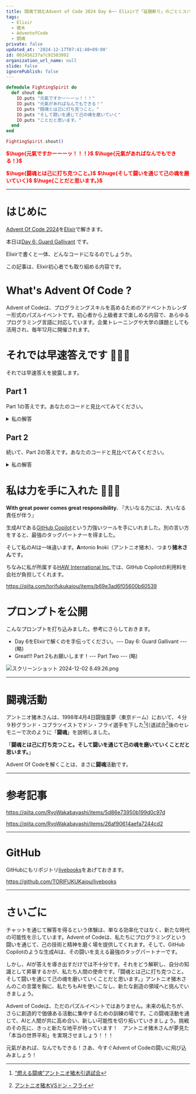 ```yaml
---
title: 闘魂で挑むAdvent of Code 2024 Day 6── Elixirで「延髄斬り」のごとくスパッと解く
tags:
  - Elixir
  - 猪木
  - AdventofCode
  - 闘魂
private: false
updated_at: '2024-12-17T07:41:48+09:00'
id: 003456237a7c91503992
organization_url_name: null
slide: false
ignorePublish: false
---
```

```elixir
defmodule FightingSpirit do
  def shout do
    IO.puts "元氣ですかーーーッ！！！"
    IO.puts "元氣があればなんでもできる！"
    IO.puts "闘魂とは己に打ち克つこと。"
    IO.puts "そして闘いを通じて己の魂を磨いていく"
    IO.puts "ことだと思います。"
  end
end

FightingSpirit.shout()
```

<b><font color="red">$\huge{元氣ですかーーーッ！！！}$</font></b>
<b><font color="red">$\huge{元氣があればなんでもできる！}$</font></b>

<b><font color="red">$\huge{闘魂とは己に打ち克つこと。}$</font></b>
<b><font color="red">$\huge{そして闘いを通じて己の魂を磨いていく}$</font></b>
<b><font color="red">$\huge{ことだと思います。}$</font></b>

---

# はじめに

[Advent Of Code 2024](https://adventofcode.com/2024)を[Elixir](https://elixir-lang.org/)で解きます。

本日は[Day 6: Guard Gallivant](https://adventofcode.com/2024/day/6) です。

Elixirで書くと一体、どんなコードになるのでしょうか。

この記事は、Elixir初心者でも取り組める内容です。


# What's Advent Of Code ?

Advent of Codeは、プログラミングスキルを高めるためのアドベントカレンダー形式のパズルイベントです。初心者から上級者まで楽しめる内容で、あらゆるプログラミング言語に対応しています。企業トレーニングや大学の課題としても活用され、毎年12月に開催されます。

# それでは早速答えです :rocket::rocket::rocket:

それでは早速答えを披露します。

## Part 1

Part 1の答えです。あなたのコードと見比べてみてください。

<details><summary>私の解答</summary>

`Claude 3.5 Sonnet (Preview)`

まず、以下の手順で実装します。

1. 入力を解析してグリッドを作成。
2. ガードの開始位置と向きを特定。
3. ガードの移動をシミュレート。
   * 前方に障害物またはマップ外の場合、右に90度回転。
   * それ以外の場合、前進。
   * 訪れた位置を記録。
4. ガードがマップから出るまで繰り返す。
5. 訪れた位置の総数を返す。

以下にElixirでの実装を示します。


```elixir:advent_of_code_2024_day6_part1.exs
defmodule AdventOfCode2024Day6Part1 do
  def count_visited_positions(input) do
    grid = parse_input(input)
    {guard_pos, dir_index} = find_guard(grid)
    visited = MapSet.new([guard_pos])
    grid_size = {length(grid), length(Enum.at(grid, 0))}
    directions = [{0, -1}, {1, 0}, {0, 1}, {-1, 0}]  # 上、右、下、左

    {_, _, visited_positions} =
      simulate(grid, guard_pos, dir_index, visited, grid_size, directions)

    MapSet.size(visited_positions)
  end

  defp parse_input(input) do
    input
    |> String.split("\n", trim: true)
    |> Enum.map(&String.graphemes/1)
  end

  defp find_guard(grid) do
    direction_map = %{
      "^" => 0,  # 上
      ">" => 1,  # 右
      "v" => 2,  # 下
      "<" => 3   # 左
    }

    Enum.with_index(grid)
    |> Enum.reduce_while(nil, fn {row, y}, _ ->
      Enum.with_index(row)
      |> Enum.find_value(fn {cell, x} ->
        case Map.get(direction_map, cell) do
          nil -> nil
          dir_index -> {{x, y}, dir_index}
        end
      end)
      |> case do
        nil -> {:cont, nil}
        result -> {:halt, result}
      end
    end)
  end

  defp simulate(grid, {x, y}, dir_index, visited, {height, width}, directions) do
    dir = Enum.at(directions, dir_index)
    {dx, dy} = dir
    nx = x + dx
    ny = y + dy

    cond do
      nx < 0 or nx >= width or ny < 0 or ny >= height ->
        # マップ外に出た
        {{x, y}, dir_index, visited}

      Enum.at(Enum.at(grid, ny), nx) == "#" ->
        # 障害物があるので右に90度回転
        new_dir_index = rem(dir_index + 1, 4)
        simulate(grid, {x, y}, new_dir_index, visited, {height, width}, directions)

      true ->
        # 前進
        new_visited = MapSet.put(visited, {nx, ny})
        simulate(grid, {nx, ny}, dir_index, new_visited, {height, width}, directions)
    end
  end
end

# 使用例
input = """
....#.....
.........#
..........
..#.......
.......#..
..........
.#..^.....
........#.
#.........
......#...
"""

input |> AdventOfCode2024Day6Part1.count_visited_positions() |> IO.puts()
```


### 実行方法

実行方法は次の通りです。

```
elixir advent_of_code_2024_day6_part1.exs
```

Elixirをインストールしていない方はDockerコンテナで実行することもできます。

```
docker run --rm -v $PWD:/app \
hexpm/elixir:1.17.3-erlang-27.1.2-alpine-3.20.3 \
sh -c \
"cd /app && elixir advent_of_code_2024_day6_part1.exs"
```

</details>

## Part 2

続いて、Part 2の答えです。あなたのコードと見比べてみてください。

<details><summary>私の解答</summary>

Part 2では、ガードがループに陥るような障害物の設置位置をすべて特定する必要があります。以下の手順で実装します。

1. 入力からグリッドを解析します。
2. ガードの開始位置と方向を特定します。
3. 障害物を設置できるすべての位置（ガードの開始位置と既存の障害物を除く）を取得します。
4. 各可能な位置に障害物を追加し、ガードがループに陥るかをシミュレートします。
5. ガードがループする場合、その位置をカウントします。



```elixir:advent_of_code_2024_day6_part2.exs
defmodule AdventOfCode2024Day6Part2 do
  def count_obstruction_positions(input) do
    grid = parse_input(input)
    {guard_pos, guard_dir_index} = find_guard(grid)
    grid_size = {length(grid), length(Enum.at(grid, 0))}
    directions = [{0, -1}, {1, 0}, {0, 1}, {-1, 0}]  # 上、右、下、左

    # 設置可能な位置（ガードの開始位置と既存の障害物を除く）
    possible_positions = for y <- 0..(length(grid) - 1),
                             x <- 0..(length(Enum.at(grid, 0)) - 1),
                             Enum.at(Enum.at(grid, y), x) == ".",
                             {x, y} != guard_pos,
                             do: {x, y}

    # 各位置に障害物を設置し、ループするかチェック
    possible_positions
    |> Enum.filter(fn obstruction_pos ->
      new_grid = put_obstruction(grid, obstruction_pos)
      simulate_with_loop_detection(new_grid, guard_pos, guard_dir_index, grid_size, directions)
    end)
    |> Enum.count()
  end

  defp parse_input(input) do
    input
    |> String.split("\n", trim: true)
    |> Enum.map(&String.graphemes/1)
  end

  defp find_guard(grid) do
    direction_map = %{
      "^" => 0,  # 上
      ">" => 1,  # 右
      "v" => 2,  # 下
      "<" => 3   # 左
    }

    Enum.with_index(grid)
    |> Enum.reduce_while(nil, fn {row, y}, _ ->
      Enum.with_index(row)
      |> Enum.find_value(fn {cell, x} ->
        case Map.get(direction_map, cell) do
          nil -> nil
          dir_index -> {{x, y}, dir_index}
        end
      end)
      |> case do
        nil -> {:cont, nil}
        result -> {:halt, result}
      end
    end)
  end

  defp put_obstruction(grid, {x, y}) do
    List.update_at(grid, y, fn row ->
      List.update_at(row, x, fn _ -> "#" end)
    end)
  end

  defp simulate_with_loop_detection(grid, guard_pos, dir_index, grid_size, directions) do
    visited = MapSet.new()
    simulate_loop(grid, guard_pos, dir_index, grid_size, directions, visited)
  end

  defp simulate_loop(grid, {x, y} = pos, dir_index, {height, width}, directions, visited) do
    if MapSet.member?(visited, {pos, dir_index}) do
      # ループ検出
      true
    else
      dir = Enum.at(directions, dir_index)
      {dx, dy} = dir
      nx = x + dx
      ny = y + dy

      cond do
        nx < 0 or nx >= width or ny < 0 or ny >= height ->
          # マップ外に出た
          false

        Enum.at(Enum.at(grid, ny), nx) == "#" ->
          # 障害物があるので右に90度回転
          new_dir_index = rem(dir_index + 1, 4)
          simulate_loop(grid, pos, new_dir_index, {height, width}, directions, MapSet.put(visited, {pos, dir_index}))

        true ->
          # 前進
          simulate_loop(grid, {nx, ny}, dir_index, {height, width}, directions, MapSet.put(visited, {pos, dir_index}))
      end
    end
  end
end

# 使用例
input = """
....#.....
.........#
..........
..#.......
.......#..
..........
.#..^.....
........#.
#.........
......#...
"""

input |> AdventOfCode2024Day6Part2.count_obstruction_positions() |> IO.puts()
```



### 実行方法

実行方法は次の通りです。

```
elixir advent_of_code_2024_day6_part2.exs
```

Elixirをインストールしていない方はDockerコンテナで実行することもできます。

```
docker run --rm -v $PWD:/app \
hexpm/elixir:1.17.3-erlang-27.1.2-alpine-3.20.3 \
sh -c \
"cd /app && elixir advent_of_code_2024_day6_part2.exs"
```

</details>

# 私は力を手に入れた 💪💪💪

**With great power comes great responsibility.**
『大いなる力には、大いなる責任が伴う』

生成AIである[GitHub Copilot](https://github.com/features/copilot)という力強いツールを手にいれました。別の言い方をすると、最強のタッグパートナーを得ました。

そして私のAIは一味違います。**A**ntonio **I**noki（アントニオ猪木）、つまり**猪木さん**です。

ちなみに私が所属する[HAW International Inc.](https://www.haw.co.jp/company/)では、GitHub Copilotの利用料を会社が負担してくれます。

https://qiita.com/torifukukaiou/items/b69e3ad6f05600b60539


# プロンプトを公開

こんなプロンプトを打ち込みました。参考にさらしておきます。

- Day 6をElixirで解くのを手伝ってください。--- Day 6: Guard Gallivant --- (略)
- Great!!! Part 2もお願いします！--- Part Two --- (略)

![スクリーンショット 2024-12-02 8.49.26.png](https://qiita-image-store.s3.ap-northeast-1.amazonaws.com/0/131808/92671363-adb7-8db3-a9da-790335bf6e4a.png)


---

# 闘魂活動

アントニオ猪木さんは、1998年4月4日闘強童夢（東京ドーム）において、４分９秒グランド・コブラツイストでドン・フライ選手を下した[^1]引退試合[^2]後のセレモニーで次のように「**闘魂**」を説明しました。

[^1]: [“燃える闘魂”アントニオ猪木引退試合](https://wp.bbm-mobile.com/sp2/result/resultshow.asp?s=015056)
[^2]: [アントニオ猪木VSドン・フライ](https://www.dailymotion.com/video/x95qrz6)

「**闘魂とは己に打ち克つこと。そして闘いを通じて己の魂を磨いていくことだと思います。**」

Advent Of Codeを解くことは、まさに**闘魂**活動です。

---

# 参考記事

https://qiita.com/RyoWakabayashi/items/5d86e73950b199d0c97d


https://qiita.com/RyoWakabayashi/items/26af90614aefa7244cd2

---

# GitHub

GitHubにもリポジトリ[livebooks](https://github.com/TORIFUKUKaiou/livebooks)をあげておきます。

https://github.com/TORIFUKUKaiou/livebooks

---

# さいごに

チャットを通じて解答を得るという体験は、単なる効率化ではなく、新たな時代の可能性を示しています。Advent of Codeは、私たちにプログラミングという闘いを通じて、己の技術と精神を磨く場を提供してくれます。そして、GitHub Copilotのような生成AIは、その闘いを支える最強のタッグパートナーです。

しかし、AIが答えを導き出すだけでは不十分です。それをどう解釈し、自分の知識として昇華するかが、私たち人間の使命です。「闘魂とは己に打ち克つこと。そして闘いを通じて己の魂を磨いていくことだと思います。」アントニオ猪木さんのこの言葉を胸に、私たちもAIを使いこなし、新たな創造の領域へと挑んでいきましょう。

Advent of Codeは、ただのパズルイベントではありません。未来の私たちが、さらに創造的で価値ある活動に集中するための訓練の場です。この闘魂活動を通じて、AIと人間が共に高め合い、新しい可能性を切り拓いていきましょう。挑戦のその先に、きっと新たな地平が待っています！　アントニオ猪木さんが夢見た「本当の世界平和」を実現させましょう！！！

元氣があれば、なんでもできる！さあ、今すぐAdvent of Codeの闘いに飛び込みましょう！

